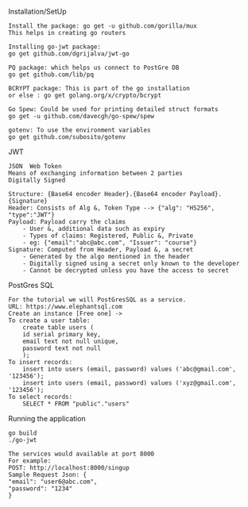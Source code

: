 Installation/SetUp

    Install the package: go get -u github.com/gorilla/mux
    This helps in creating go routers

    Installing go-jwt package:
    go get github.com/dgrijalva/jwt-go

    PQ package: which helps us connect to PostGre DB
    go get github.com/lib/pq

    BCRYPT package: This is part of the go installation
    or else : go get golang.org/x/crypto/bcrypt

    Go Spew: Could be used for printing detailed struct formats
    go get -u github.com/davecgh/go-spew/spew

    gotenv: To use the environment variables
    go get github.com/subosito/gotenv


JWT

    JSON  Web Token
    Means of exchanging information between 2 parties
    Digitally Signed

    Structure: {Base64 encoder Header}.{Base64 encoder Payload}.{Signature}
    Header: Consists of Alg &, Token Type --> {"alg": "HS256", "type":"JWT"}
    Payload: Payload carry the claims
        - User &, additional data such as expiry
        - Types of claims: Registered, Public &, Private
        - eg: {"email":"abc@abc.com", "Issuer": "course"}
    Signature: Computed from Header, Payload &, a secret 
        - Generated by the algo mentioned in the header
        - Digitally signed using a secret only known to the developer
        - Cannot be decrypted unless you have the access to secret

PostGres SQL

    For the tutorial we will PostGresSQL as a service.
    URL: https://www.elephantsql.com
    Create an instance [Free one] ->
    To create a user table:
        create table users (
        id serial primary key,
        email text not null unique,
        password text not null
        );
    To insert records:
        insert into users (email, password) values ('abc@gmail.com', '123456');
        insert into users (email, password) values ('xyz@gmail.com', '123456');
    To select records:
        SELECT * FROM "public"."users"
 
 Running the application
 
    go build
    ./go-jwt
    
    The services would available at port 8000
    For example: 
    POST: http://localhost:8000/singup
    Sample Request Json: {
	"email": "user6@abc.com",
	"password": "1234"
    }